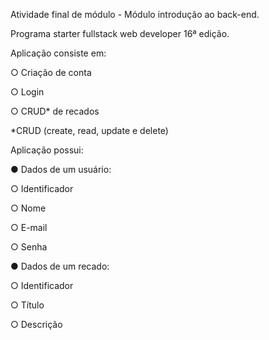 Atividade final de módulo - Módulo introdução ao back-end.

Programa starter fullstack web developer 16ª edição.

Aplicação consiste em:

  ○ Criação de conta
  
  ○ Login
  
  ○ CRUD* de recados
  

*CRUD (create, read, update e delete)

Aplicação possui:

● Dados de um usuário:

  ○ Identificador
  
  ○ Nome
  
  ○ E-mail
  
  ○ Senha
  

● Dados de um recado:

  ○ Identificador
  
  ○ Título
  
  ○ Descrição
  

